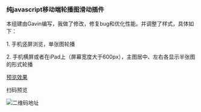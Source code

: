 <h3>纯javascript移动端轮播图滑动插件</h3>
<p>本组建由Gavin编写，我做了修改，修复bug和优化性能。并调整了样式，具体如下：</p>
<p>1. 手机竖屏浏览，单张图轮播</p>
<p>2. 手机横屏或者在iPad上（屏幕宽度大于600px），主图居中、左右各显示半张图的形式轮播</p>
<p><a href="http://perfey.github.io/photoSlider/index.html" target="_blank">预览效果</a></p>
<p>扫码预览</p>
<img src="http://perfey.github.io/photoSlider/img/p.png" alt="二维码地址">
<br>
<br>

